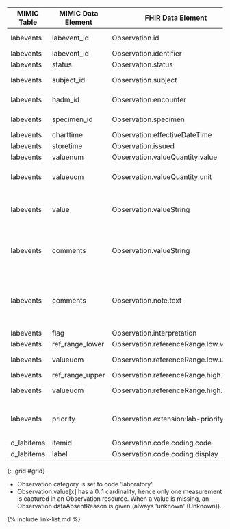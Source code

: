 |MIMIC Table|MIMIC Data Element|FHIR Data Element|FHIR Profile|Notes|
|---|---|---|---|---|
|labevents|labevent_id|Observation.id|[MimicObservationLabevents]|Convert to UUID5|
|labevents|labevent_id|Observation.identifier|[MimicObservationLabevents]||
|labevents|status|Observation.status|[MimicObservationLabevents]||
|labevents|subject_id|Observation.subject|[MimicObservationLabevents]|Convert to UUID5|
|labevents|hadm_id|Observation.encounter|[MimicObservationLabevents]|Convert to UUID5|
|labevents|specimen_id|Observation.specimen|[MimicObservationLabevents]|Convert to UUID5|
|labevents|charttime|Observation.effectiveDateTime|[MimicObservationLabevents]||
|labevents|storetime|Observation.issued|[MimicObservationLabevents]||
|labevents|valuenum|Observation.valueQuantity.value|[MimicObservationLabevents]||
|labevents|valueuom|Observation.valueQuantity.unit|[MimicObservationLabevents]|Used for valueQuantity unit and code|
|labevents|value|Observation.valueString|[MimicObservationLabevents]|Only used if MIMIC-IV valuenum is NULL|
|labevents|comments|Observation.valueString|[MimicObservationLabevents]|Only used if MIMIC-IV valuenum is NULL and value is NULL|
|labevents|comments|Observation.note.text|[MimicObservationLabevents]|Always capture the comment, but does not always match valueString|
|labevents|flag|Observation.interpretation|[MimicObservationLabevents]||
|labevents|ref_range_lower|Observation.referenceRange.low.value|[MimicObservationLabevents]||
|labevents|valueuom|Observation.referenceRange.low.unit|[MimicObservationLabevents]|Used for unit and code|
|labevents|ref_range_upper|Observation.referenceRange.high.value|[MimicObservationLabevents]||
|labevents|valueuom|Observation.referenceRange.high.unit|[MimicObservationLabevents]|Used for unit and code|
|labevents|priority|Observation.extension:lab-priority|[MimicObservationLabevents]|Set value to a custom extension [LabPriority]|
|d_labitems|itemid|Observation.code.coding.code|[MimicObservationLabevents]||
|d_labitems|label|Observation.code.coding.display|[MimicObservationLabevents]||

{: .grid #grid}

* Observation.category is set to code 'laboratory'
* Observation.value[x] has a 0..1 cardinality, hence only one measurement is captured in an Observation resource. When a value is missing, an Observation.dataAbsentReason is given (always 'unknown' (Unknown)).

{% include link-list.md %}
